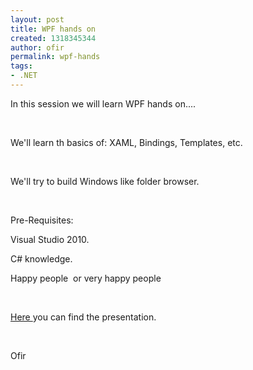 ```yaml
---
layout: post
title: WPF hands on
created: 1318345344
author: ofir
permalink: wpf-hands
tags:
- .NET
---
```

<p>In this session we will learn WPF hands on....</p>
<p>&nbsp;</p>
<p>We'll learn th basics of:&nbsp;XAML, Bindings,&nbsp;Templates, etc.</p>
<p>&nbsp;</p>
<p>We'll try to build Windows like folder browser.</p>
<p>&nbsp;</p>
<p>Pre-Requisites:</p>
<p>Visual Studio 2010.</p>
<p>C# knowledge.</p>
<p>Happy people&nbsp;<img alt="" src="http://www.tikalk.com/sites/all/modules/fckeditor/fckeditor/editor/images/smiley/msn/regular_smile.gif" />&nbsp;or very happy people&nbsp;<img alt="" src="http://www.tikalk.com/sites/all/modules/fckeditor/fckeditor/editor/images/smiley/msn/teeth_smile.gif" /></p>
<p>&nbsp;</p>
<p><a href="https://docs.google.com/present/edit?id=0ATVfWOPcd1-rZGd6Z3c2ajRfMDl4azVkMmZz&amp;hl=en_US">Here </a>you can find the presentation.</p>
<p>&nbsp;</p>
<p>Ofir</p>
<p>&nbsp;</p>
<p>&nbsp;</p>
<p>&nbsp;</p>
<p>&nbsp;</p>
<p>&nbsp;</p>
